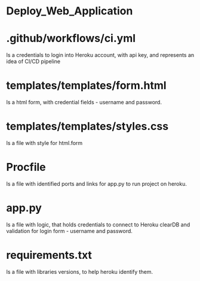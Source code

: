 # Deploy_Web_Application

# .github/workflows/ci.yml 
  Is a credentials to login into Heroku account, with api key, and represents an idea of CI/CD pipeline

# templates/templates/form.html 
  Is a html form, with credential fields - username and password. 
# templates/templates/styles.css
  Is a file with style for html.form

# Procfile
  Is a file with identified ports and links for app.py to run project on heroku. 

# app.py 
  Is a file with logic, that holds credentials to connect to Heroku clearDB and validation for login form - username and password.  
  
# requirements.txt 
  Is a file with libraries versions, to help heroku identify them. 
